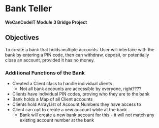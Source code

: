 # Bank Teller

**WeCanCodeIT Module 3 Bridge Project**

## Objectives

To create a bank that holds multiple accounts.  User will interface with the bank by entering a PIN code, then can withdraw, deposit, or potentially close an account, provided it has no money.

### Additional Functions of the Bank

*	Created a Client class to handle individual clients 
	*	Not all bank accounts are accessible by everyone, right????
*	Clients have individual PIN codes, proving who they are to the bank
*	Bank holds a Map of all Client accounts
*	Clients hold ArrayList of Account Numbers they have access to
*	Client can opt to create a new account while at the bank
	*	Bank will create a new bank account for this - it will not match any existing account number at the bank